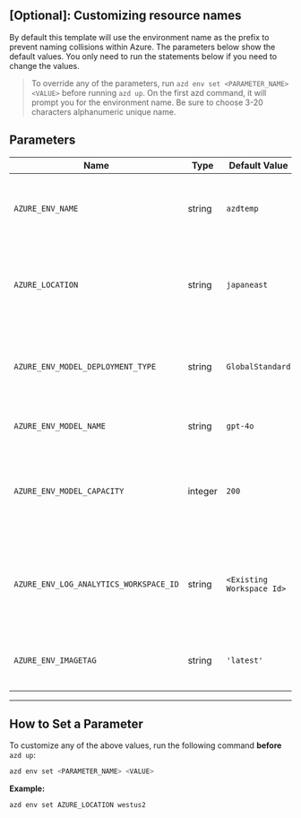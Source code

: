 ## [Optional]: Customizing resource names 

By default this template will use the environment name as the prefix to prevent naming collisions within Azure. The parameters below show the default values. You only need to run the statements below if you need to change the values. 

> To override any of the parameters, run `azd env set <PARAMETER_NAME> <VALUE>` before running `azd up`. On the first azd command, it will prompt you for the environment name. Be sure to choose 3-20 characters alphanumeric unique name. 

## Parameters

| Name                                   | Type    | Default Value    | Purpose                                                                                              |
| -------------------------------------- | ------- | ---------------- | ---------------------------------------------------------------------------------------------------- |
| `AZURE_ENV_NAME`                       | string  | `azdtemp`        | Used as a prefix for all resource names to ensure uniqueness across environments.                    |
| `AZURE_LOCATION`                       | string  | `japaneast`      | Location of the Azure resources. Controls where the infrastructure will be deployed.                 |
| `AZURE_ENV_MODEL_DEPLOYMENT_TYPE`      | string  | `GlobalStandard` | Change the Model Deployment Type (allowed values: Standard, GlobalStandard).                         |
| `AZURE_ENV_MODEL_NAME`                 | string  | `gpt-4o`         | Set the Model Name (allowed values: gpt-4o).                                                         |
| `AZURE_ENV_MODEL_CAPACITY`             | integer | `200`            | Set the Model Capacity (choose a number based on available GPT model capacity in your subscription). |
| `AZURE_ENV_LOG_ANALYTICS_WORKSPACE_ID` | string  | `<Existing Workspace Id>`     | Set this if you want to reuse an existing Log Analytics Workspace instead of creating a new one.     |
| `AZURE_ENV_IMAGETAG` | string  | `'latest'`     | Set the Image tag Like (allowed values: latest, dev, hotfix)    |

---

## How to Set a Parameter

To customize any of the above values, run the following command **before** `azd up`:

```bash
azd env set <PARAMETER_NAME> <VALUE>
```

**Example:**

```bash
azd env set AZURE_LOCATION westus2
```
